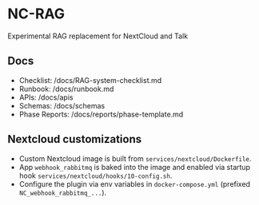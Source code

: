 # NC-RAG
Experimental RAG replacement for NextCloud and Talk

## Docs

- Checklist: /docs/RAG-system-checklist.md
- Runbook: /docs/runbook.md
- APIs: /docs/apis
- Schemas: /docs/schemas
- Phase Reports: /docs/reports/phase-template.md

## Nextcloud customizations

- Custom Nextcloud image is built from `services/nextcloud/Dockerfile`.
- App `webhook_rabbitmq` is baked into the image and enabled via startup hook `services/nextcloud/hooks/10-config.sh`.
- Configure the plugin via env variables in `docker-compose.yml` (prefixed `NC_webhook_rabbitmq_...`).
